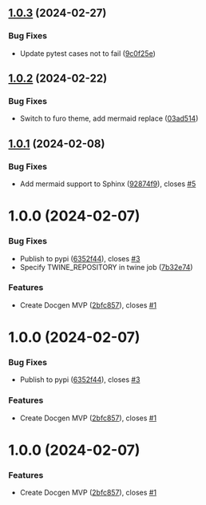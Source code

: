 ## [1.0.3](https://gitlab.com/pagekey/libs/pagekey-docgen/compare/1.0.2...1.0.3) (2024-02-27)


### Bug Fixes

* Update pytest cases not to fail ([9c0f25e](https://gitlab.com/pagekey/libs/pagekey-docgen/commit/9c0f25e31eafebeb6cb9ade687e9d46e95451952))

## [1.0.2](https://gitlab.com/pagekey/libs/pagekey-docgen/compare/1.0.1...1.0.2) (2024-02-22)


### Bug Fixes

* Switch to furo theme, add mermaid replace ([03ad514](https://gitlab.com/pagekey/libs/pagekey-docgen/commit/03ad514873395e0f4da7e2392aecee2842368392))

## [1.0.1](https://gitlab.com/pagekey/libs/pagekey-docgen/compare/1.0.0...1.0.1) (2024-02-08)


### Bug Fixes

* Add mermaid support to Sphinx ([92874f9](https://gitlab.com/pagekey/libs/pagekey-docgen/commit/92874f970df36da37a7dda544cf078738c797dab)), closes [#5](https://gitlab.com/pagekey/libs/pagekey-docgen/issues/5)

# 1.0.0 (2024-02-07)


### Bug Fixes

* Publish to pypi ([6352f44](https://gitlab.com/pagekey/libs/pagekey-docgen/commit/6352f4490fa8bb03ffa4984857cbe6d10ef90cd7)), closes [#3](https://gitlab.com/pagekey/libs/pagekey-docgen/issues/3)
* Specify TWINE_REPOSITORY in twine job ([7b32e74](https://gitlab.com/pagekey/libs/pagekey-docgen/commit/7b32e746a34ec906a7995f25ca302d407da55008))


### Features

* Create Docgen MVP ([2bfc857](https://gitlab.com/pagekey/libs/pagekey-docgen/commit/2bfc857e3e94918fae5101f203eeae788c7f3c34)), closes [#1](https://gitlab.com/pagekey/libs/pagekey-docgen/issues/1)

# 1.0.0 (2024-02-07)


### Bug Fixes

* Publish to pypi ([6352f44](https://gitlab.com/pagekey/libs/pagekey-docgen/commit/6352f4490fa8bb03ffa4984857cbe6d10ef90cd7)), closes [#3](https://gitlab.com/pagekey/libs/pagekey-docgen/issues/3)


### Features

* Create Docgen MVP ([2bfc857](https://gitlab.com/pagekey/libs/pagekey-docgen/commit/2bfc857e3e94918fae5101f203eeae788c7f3c34)), closes [#1](https://gitlab.com/pagekey/libs/pagekey-docgen/issues/1)

# 1.0.0 (2024-02-07)


### Features

* Create Docgen MVP ([2bfc857](https://gitlab.com/pagekey/libs/pagekey-docgen/commit/2bfc857e3e94918fae5101f203eeae788c7f3c34)), closes [#1](https://gitlab.com/pagekey/libs/pagekey-docgen/issues/1)
